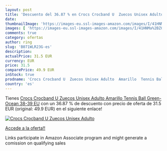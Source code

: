 ```yaml
---
layout: post
title: 'Descuento del 36.87 % en Crocs Crocband U  Zuecos Unisex Adulto  '
date: 
thumbnailImage: 'https://images-eu.ssl-images-amazon.com/images/I/41HNMa%2BZGKL._SL200_.jpg'
images: [ 'https://images-eu.ssl-images-amazon.com/images/I/41HNMa%2BZGKL._SL200_.jpg' ]
comments: true
category: ofertas
author: ring
slug: 'B071WLR23G-es'
description:
actualPrice: 31.5 EUR
currency: EUR
price: 31.5
comparePrice: 49.9 EUR
inStock: true
prodname: 'Crocs Crocband U  Zuecos Unisex Adulto  Amarillo  Tennis Ball Green-Ocean   38-39 EU'
country: 'es'
---
```


Tienes [Crocs Crocband U  Zuecos Unisex Adulto  Amarillo  Tennis Ball Green-Ocean   38-39 EU](https://www.amazon.es/dp/B071WLR23G/?tag=tolees-21) con un 36.87 % de descuento con precio de oferta de 31.5 EUR (original: 49.9 EUR) en el siguiente enlace!

[![Crocs Crocband U  Zuecos Unisex Adulto  ](https://images-eu.ssl-images-amazon.com/images/I/41HNMa%2BZGKL._SL200_.jpg)](https://www.amazon.es/dp/B071WLR23G/?tag=tolees-21)

[Accede a la oferta!!](https://www.amazon.es/dp/B071WLR23G/?tag=tolees-21)

Links participate in Amazon Associate program and might generate a comission on qualifying sales



